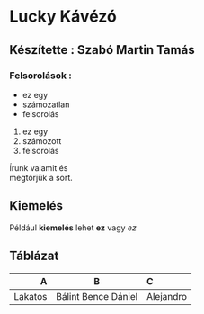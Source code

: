 # Lucky Kávézó

## Készítette : Szabó Martin Tamás

### Felsorolások :

- ez egy
- számozatlan
- felsorolás

1. ez egy
2. számozott
3. felsorolás

Írunk valamit és <br> megtörjük a sort.

## Kiemelés

Például __kiemelés__ lehet __ez__ vagy _ez_

## Táblázat

|A      |B      |C      |
|---:   |:---:  |:---   |
|Lakatos |Bálint Bence Dániel |Alejandro